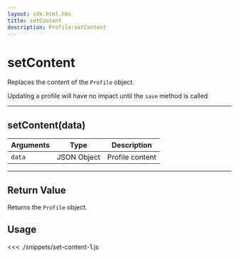 ```yaml
---
layout: sdk.html.hbs
title: setContent
description: Profile:setContent
---
```


# setContent

Replaces the content of the `Profile` object.

<div class="alert alert-info">
Updating a profile will have no impact until the <code>save</code> method is called
</div>

---

## setContent(data)

| Arguments | Type        | Description     |
| --------- | ----------- | --------------- |
| `data`    | JSON Object | Profile content |

---

## Return Value

Returns the `Profile` object.

## Usage

<<< ./snippets/set-content-1.js
